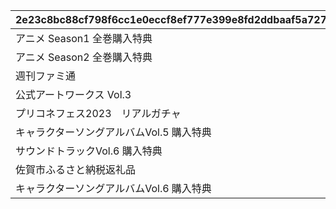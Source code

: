 |2e23c8bc88cf798f6cc1e0eccf8ef777e399e8fd2ddbaaf5a727d89a6e3f9996|bef062bd64281a6aef9cd1b0bd370810123d8ba54759d513c6edb0d77db56886|3c8a6c8568fa080f3b39c857a0651eaaa56fdaa5100fab5e90edda16e5d4e39b|9bac1dcd20a07623fa273567decf1034bcbd439e26c59969a835aaa489aa5ff3|fd07d6a4800844ca4264c35ecf89cf91f4f2b9339047469c820677c8c377757c|2e523efee8831f3493c10c108bc73d97c04e424c1e7cc66eb7bfdb1847b13da6|70587784c763bf4b2b52a6ccc8210e2db4c575f1742924ae1aafed63e33cfede|0634ce5f90fef3360249f98cd727b375256f66820c237ca35acf3d2c967f0080|7ac4e08274fede17711b3a11873e47ca4e2b604bc292bd55823fdb5b2313ecc4|5e5bba30ba02059385c8140bfd4aa2c06ce0d01fa4bad2c8504d133863da24dc|
| --- | --- | --- | --- | --- | --- | --- | --- | --- | --- |
|アニメ Season1 全巻購入特典|10101|101|2020-11-05 12:00:00|2030/05/15 4:59:59|10103|10104|10102|0|0|
|アニメ Season2 全巻購入特典|10201|102|2022-05-16 00:00:00|2030/12/31 23:59:59|10203|0|10202|0|0|
|週刊ファミ通|0|201|2021-05-19 00:00:00|2022/05/19 23:59:59|0|0|0|0|0|
|公式アートワークス Vol.3|0|202|2021-07-30 00:00:00|2030/07/30 23:59:59|0|0|0|0|0|
|プリコネフェス2023　リアルガチャ|0|203|2023-01-15 15:00:00|2024/01/31 23:59:59|0|0|0|0|0|
|キャラクターソングアルバムVol.5 購入特典|0|204|2024-02-14 00:00:00|2025/02/13 23:59:59|0|0|0|0|0|
|サウンドトラックVol.6 購入特典|0|205|2024-02-14 00:00:00|2025/02/13 23:59:59|0|0|0|0|0|
|佐賀市ふるさと納税返礼品|0|206|2024-11-29 12:00:00|2030/12/31 23:59:59|0|0|0|0|0|
|キャラクターソングアルバムVol.6 購入特典|0|207|2025-02-10 12:00:00|2026/02/11 23:59:59|0|0|0|0|0|